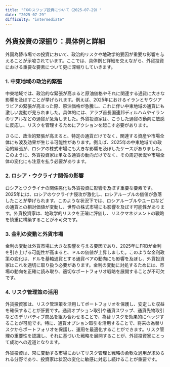 ```yaml
---
title: "FXのスワップ投資について（2025-07-29）"
date: "2025-07-29"
difficulty: "intermediate"
---
```


## 外貨投資の深掘り：具体例と詳細

外国為替市場での投資において、政治的リスクや地政学的要因が重要な影響を与えることが示唆されています。ここでは、具体例と詳細を交えながら、外貨投資における重要な要素について更に深堀りしていきます。

### 1. 中東地域の政治的緊張

中東地域では、政治的な緊張が高まると原油価格やそれに関連する通貨に大きな影響を及ぼすことが挙げられます。例えば、2025年におけるイランとサウジアラビアの緊張が高まった際、原油価格が急騰し、これに伴い中東地域の通貨にも激しい変動が見られました。具体的には、アラブ首長国連邦ディルハムやイランのリアルなどの通貨が急落しました。外貨投資家は、こうした通貨の動向に敏感に反応し、リスクを管理するためにアクションを起こす必要があります。

さらに、政治的緊張が高まると、特定の通貨だけでなく、関連する資産や市場全体にも波及効果が生じる可能性があります。例えば、2025年の中東地域での政治的緊張が、ロシアの株式市場にも大きな影響を及ぼしたケースがありました。このように、外貨投資家は単なる通貨の動向だけでなく、その周辺状況や市場全体の変化にも注意を払う必要があります。

### 2. ロシア・ウクライナ関係の影響

ロシアとウクライナの関係悪化も外貨投資に影響を及ぼす重要な要素です。2025年には、ロシアのウクライナ侵攻が激化し、ロシアルーブルの価値が急落したことが挙げられます。このような状況下では、ロシアルーブルやユーロなどの通貨との相対価値が変動し、世界の株式市場にも影響を及ぼす可能性があります。外貨投資家は、地政学的リスクを正確に評価し、リスクマネジメントの戦略を慎重に構築することが不可欠です。

### 3. 金利の変動と外貨市場

金利の変動は外貨市場に大きな影響を与える要因であり、2025年にFRBが金利を引き上げる可能性が高まると、ドルの価値が上昇しました。このような金利政策の変化は、ドルを基軸通貨とする通貨ペアの動向にも影響を及ぼし、外貨投資家はこれを適切に取り扱う必要があります。金利の変動に対処するためには、市場の動向を正確に読み取り、適切なポートフォリオ戦略を展開することが不可欠です。

### 4. リスク管理策の活用

外貨投資家は、リスク管理策を活用してポートフォリオを保護し、安定した収益を確保することが肝要です。通貨オプション取引や通貨スワップ、通貨先物取引などのデリバティブ商品を組み合わせることで、為替リスクを効果的にヘッジすることが可能です。特に、通貨オプション取引を活用することで、将来の為替リスクからポートフォリオを保護し、運用を最適化することができます。リスク管理の重要性を認識し、それに基づいた戦略を展開することが、外貨投資家にとって成功への近道となります。

外貨投資は、常に変動する市場においてリスク管理と戦略の柔軟な適用が求められる分野であり、投資家は状況の変化に敏感に対応し続けることが重要です。
